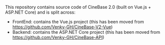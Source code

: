 This repository contains source code of CineBase 2.0 (built on Vue.js + ASP.NET Core) and is split across:
- FrontEnd: contains the Vue.js project (this has been moved from https://github.com/Venky-GH/CineBase-V2-Vue)
- Backend: contains the ASP.NET Core project (this has been moved from https://github.com/Venky-GH/CineBase-API)
